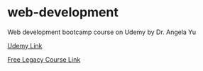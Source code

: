 # web-development
Web development bootcamp course on Udemy by Dr. Angela Yu


[Udemy Link](https://www.udemy.com/course/the-complete-web-development-bootcamp/)

[Free Legacy Course Link](https://appbrewery.com/courses/legacy-complete-web-development-course/lectures/46570088)
